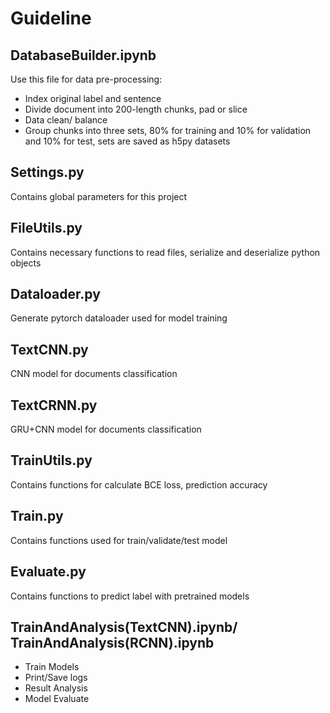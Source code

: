 # Guideline
## DatabaseBuilder.ipynb
Use this file for data pre-processing:  
- Index original label and sentence
- Divide document into 200-length chunks, pad or slice
- Data clean/ balance
- Group chunks into three sets, 80% for training and 10% for validation and 10% for test, sets are saved as h5py datasets

## Settings.py
Contains global parameters for this project

## FileUtils.py
Contains necessary functions to read files, serialize and deserialize python objects

## Dataloader.py
Generate pytorch dataloader used for model training

## TextCNN.py
CNN model for documents classification


## TextCRNN.py
GRU+CNN model for documents classification

## TrainUtils.py
Contains functions for calculate BCE loss, prediction accuracy

## Train.py
Contains functions used for train/validate/test model

## Evaluate.py
Contains functions to predict label with pretrained models

## TrainAndAnalysis(TextCNN).ipynb/ TrainAndAnalysis(RCNN).ipynb
- Train Models
- Print/Save logs
- Result Analysis
- Model Evaluate
